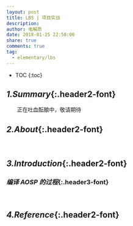 ```yaml
---
layout: post
title: LBS | 项目实战
description:
author: 电解质
date: 2018-01-25 22:50:00
share: true
comments: true
tag:
  - elementary/lbs
---
```


- TOC
  {:toc}

## _1.Summary_{:.header2-font}

&emsp;&emsp;正在吐血酝酿中，敬请期待

## _2.About_{:.header2-font}

&emsp;&emsp;

## _3.Introduction_{:.header2-font}

### _编译 AOSP 的过程_{:.header3-font}

&emsp;&emsp;

## _4.Reference_{:.header2-font}
